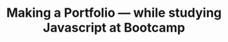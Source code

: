 ---
title: Making a Portfolio — while studying Javascript at Bootcamp
tags: [Portfolio, Javascript, Bootcamp, Engineer, Career change]
style: fill
color: warning
description: Since the bootcamp is halfway done, I decided to make a portfolio to show my projects and blogs that I have been doing in Flatiron. This blog is basic introduction of how I made my portfolio.
external_url: https://medium.com/@mlsml94/making-a-portfolio-while-studying-javascript-at-bootcamp-e34083b3ac14
---